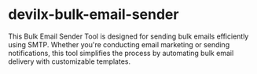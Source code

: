 # devilx-bulk-email-sender
This Bulk Email Sender Tool is designed for sending bulk emails efficiently using SMTP. Whether you're conducting email marketing or sending notifications, this tool simplifies the process by automating bulk email delivery with customizable templates.
